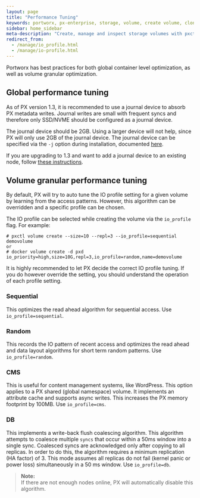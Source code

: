 ```yaml
---
layout: page
title: "Performance Tuning"
keywords: portworx, px-enterprise, storage, volume, create volume, clone volume, performance
sidebar: home_sidebar
meta-description: "Create, manage and inspect storage volumes with pxctl CLI. Discover how to use Docker together with Portworx!"
redirect_from:
  - /manage/io_profile.html
  - /manage/io-profile.html
---
```


Portworx has best practices for both global container level optimization, as well as volume granular optimization.

## Global performance tuning
As of PX version 1.3, it is recommended to use a journal device to absorb PX metadata writes.  Journal writes are small with frequent syncs and therefore only SSD/NVME should be configured as a journal device.

The journal device should be 2GB.  Using a larger device will not help, since PX will only use 2GB of the journal device.  The journal device can be specified via the `-j` option during installation, documented [here](/runc/options.html#Options).

If you are upgrading to 1.3 and want to add a journal device to an existing node, follow [these instructions](/maintain/add-journal-dev.html).

## Volume granular performance tuning
By default, PX will try to auto tune the IO profile setting for a given volume by learning from the access patterns.  However, this algorithm can be overridden and a specific profile can be chosen.

The IO profile can be selected while creating the volume via the `io_profile` flag.  For example:

```
# pxctl volume create --size=10 --repl=3 --io_profile=sequential demovolume
or
# docker volume create -d pxd io_priority=high,size=10G,repl=3,io_profile=random,name=demovolume
```

It is highly recommended to let PX decide the correct IO profile tuning.  If you do however override the setting, you should understand the operation of each profile setting.

### Sequential
This optimizes the read ahead algorithm for sequential access.  Use `io_profile=sequential`.

### Random
This records the IO pattern of recent access and optimizes the read ahead and data layout algorithms for short term random patterns.  Use `io_profile=random`.

### CMS
This is useful for content management systems, like WordPress.  This option applies to a PX shared (global namespace) volume.  It implements an attribute cache and supports async writes.  This increases the PX memory footprint by 100MB.  Use `io_profile=cms`.

### DB
This implements a write-back flush coalescing algorithm.  This algorithm attempts to coalesce multiple `syncs` that occur within a 50ms window into a single sync. Coalesced syncs are acknowledged only after copying to all replicas. In order to do this, the algorithm requires a minimum replication (HA factor) of 3. This mode assumes all replicas do not fail (kernel panic or power loss) simultaneously in a 50 ms window. Use `io_profile=db`.

>**Note:**<br/>If there are not enough nodes online, PX will automatically disable this algorithm.
